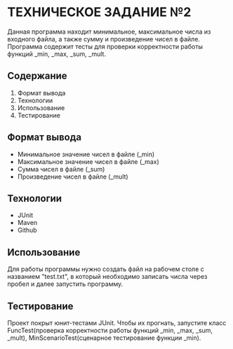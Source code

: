 # ТЕХНИЧЕСКОЕ ЗАДАНИЕ №2
Данная программа находит минимальное, максимальное числа из входного файла, а также сумму и произведение чисел в файле. Программа содержит тесты для проверки корректности работы функций _min, _max, _sum, _mult.
## Содержание
1. Формат вывода
2. Технологии
3. Использование
4. Тестирование
## Формат вывода
* Минимальное значение чисел в файле (_min)
* Максимальное значение чисел в файле (_max)
* Сумма чисел в файле (_sum)
* Произведение чисел в файле (_mult)
## Технологии
* JUnit
* Maven
* Github
## Использование
Для работы программы нужно создать файл на рабочем столе с названием "test.txt", в который необходимо записать числа через пробел и далее запустить программу.
## Тестирование
Проект покрыт юнит-тестами JUnit. Чтобы их прогнать, запустите класс FuncTest(проверка корректности работы функций _min, _max, _sum, _mult), MinScenarioTest(сценарное тестирование функции _min).



